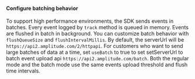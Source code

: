 #### Configure batching behavior

To support high performance environments, the SDK sends events in batches. Every event logged by `track` method is queued in memory. Events are flushed in batch in background. You can customize batch behavior with `flushQueueSize` and `flushIntervalMillis`. By default, the serverUrl will be `https://api2.amplitude.com/2/httpapi`. For customers who want to send large batches of data at a time, set `useBatch` to true to set setServerUrl to batch event upload api `https://api2.amplitude.com/batch`. Both the regular mode and the batch mode use the same events upload threshold and flush time intervals.